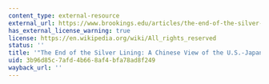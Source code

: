 ```yaml
---
content_type: external-resource
external_url: https://www.brookings.edu/articles/the-end-of-the-silver-lining-a-chinese-view-of-the-u-s-japanese-alliance/
has_external_license_warning: true
license: https://en.wikipedia.org/wiki/All_rights_reserved
status: ''
title: '"The End of the Silver Lining: A Chinese View of the U.S.-Japanese Alliance'
uid: 3b96d85c-7afd-4b66-8af4-bfa78ad8f249
wayback_url: ''
---
```


